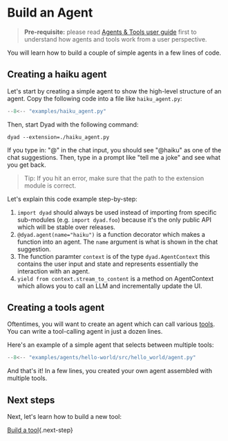 # Build an Agent

> **Pre-requisite:** please read [Agents & Tools user guide](../features/agents.md) first to understand how agents and tools work from a user perspective.

You will learn how to build a couple of simple agents in a few lines of code.

## Creating a haiku agent

Let's start by creating a simple agent to show the high-level structure of an agent. Copy the following code into a file like `haiku_agent.py`:

```python title="haiku_agent.py"
--8<-- "examples/haiku_agent.py"
```

Then, start Dyad with the following command:

```shell
dyad --extension=./haiku_agent.py
```

If you type in: "@" in the chat input, you should see "@haiku" as one of the chat suggestions. Then, type in a prompt like "tell me a joke" and see what you get back.

> Tip: If you hit an error, make sure that the path to the extension module is correct.

Let's explain this code example step-by-step:

1. `import dyad` should always be used instead of importing from specific sub-modules (e.g. `import dyad.foo`) because it's the only public API which will be stable over releases.
1. `@dyad.agent(name="haiku")` is a function decorator which makes a function into an agent. The `name` argument is what is shown in the chat suggestion.
1. The function paramter `context` is of the type `dyad.AgentContext` this contains the user input and state and represents essentially the interaction with an agent.
1. `yield from context.stream_to_content` is a method on AgentContext which allows you to call an LLM and incrementally update the UI.

## Creating a tools agent

Oftentimes, you will want to create an agent which can call various [tools](./build-a-tool.md). You can write a tool-calling agent in just a dozen lines.

Here's an example of a simple agent that selects between multiple tools:

```python title="Greetings agent"
--8<-- "examples/agents/hello-world/src/hello_world/agent.py"
```

And that's it! In a few lines, you created your own agent assembled with multiple tools.

## Next steps

Next, let's learn how to build a new tool:

[Build a tool](./build-a-tool.md){.next-step}
